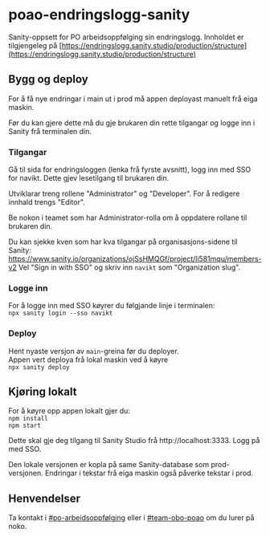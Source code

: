 # poao-endringslogg-sanity

Sanity-oppsett for PO arbeidsoppfølging sin endringslogg.
Innholdet er tilgjengeleg på [https://endringslogg.sanity.studio/production/structure](https://endringslogg.sanity.studio/production/structure)

## Bygg og deploy
For å få nye endringar i main ut i prod må appen deployast manuelt frå eiga maskin.

Før du kan gjere dette må du gje brukaren din rette tilgangar og logge inn i Sanity frå terminalen din.

### Tilgangar
Gå til sida for endringsloggen (lenka frå fyrste avsnitt), logg inn med SSO for navikt. Dette gjev lesetilgang til brukaren din.

Utviklarar treng rollene "Administrator" og "Developer".
For å redigere innhald trengs "Editor".

Be nokon i teamet som har Administrator-rolla om å oppdatere rollane til brukaren din.

Du kan sjekke kven som har kva tilgangar på organisasjons-sidene til Sanity: https://www.sanity.io/organizations/ojSsHMQGf/project/li581mqu/members-v2
Vel "Sign in with SSO" og skriv inn `navikt` som "Organization slug".

### Logge inn
For å logge inn med SSO køyrer du følgjande linje i terminalen:  
`npx sanity login --sso navikt`

### Deploy
Hent nyaste versjon av `main`-greina før du deployer.  
Appen vert deploya frå lokal maskin ved å køyre  
`npx sanity deploy`

## Kjøring lokalt
For å køyre opp appen lokalt gjer du:  
`npm install`  
`npm start`  

Dette skal gje deg tilgang til Sanity Studio frå http://localhost:3333. Logg på med SSO.

Den lokale versjonen er kopla på same Sanity-database som prod-versjonen. Endringar i tekstar frå eiga maskin også påverke tekstar i prod.

## Henvendelser

Ta kontakt i [#po-arbeidsoppfølging](https://nav-it.slack.com/archives/CKZ92LT24)
eller i [#team-obo-poao](https://nav-it.slack.com/archives/C02G0292ULW) om du lurer på noko.
